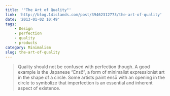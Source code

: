 ```yaml
---
title: '"The Art of Quality"'
link: 'http://blog.14islands.com/post/39462312773/the-art-of-quality'
date: '2013-01-02 10:49'
tags:
    - Design
    - perfection
    - quality
    - products
category: Minimalism
slug: the-art-of-quality
---
```


>

> Quality should not be confused with perfection though. A good example is the Japanese “Ensō”, a form of minimalist expressionist art in the shape of a circle. Some artists paint ensō with an opening in the circle to symbolize that imperfection is an essential and inherent aspect of existence.

